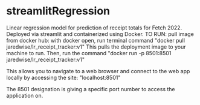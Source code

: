 # streamlitRegression
Linear regression model for prediction of receipt totals for Fetch 2022. Deployed via streamlit and containerized using Docker.
TO RUN: pull image from docker hub: with docker open, run terminal command "docker pull jaredwise/lr_receipt_tracker:v1"
This pulls the deployment image to your machine to run. Then, run the command "docker run -p 8501:8501 jaredwise/lr_receipt_tracker:v1"

This allows you to navigate to a web browser and connect to the web app locally by accessing the site: "localhost:8501"

The 8501 designation is giving a specific port number to access the application on.
